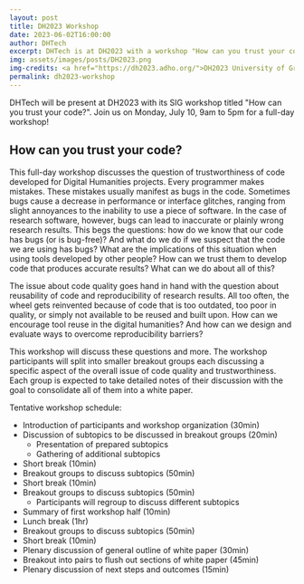 ```yaml
---
layout: post
title: DH2023 Workshop
date: 2023-06-02T16:00:00
author: DHTech
excerpt: DHTech is at DH2023 with a workshop "How can you trust your code?"
img: assets/images/posts/DH2023.png
img-credits: <a href="https://dh2023.adho.org/">DH2023 University of Graz</a>
permalink: dh2023-workshop
---
```


DHTech will be present at DH2023 with its SIG workshop titled "How can you trust your code?". Join us on Monday, July 10, 9am to 5pm for a full-day workshop!

## How can you trust your code?
This full-day workshop discusses the question of trustworthiness of code developed for Digital Humanities projects. Every programmer makes mistakes. These mistakes usually manifest as bugs in the code. Sometimes bugs cause a decrease in performance or interface glitches, ranging from slight annoyances to the inability to use a piece of software. In the case of research software, however, bugs can lead to inaccurate or plainly wrong research results. This begs the questions: how do we know that our code has bugs (or is bug-free)? And what do we do if we suspect that the code we are using has bugs? What are the implications of this situation when using tools developed by other people? How can we trust them to develop code that produces accurate results? What can we do about all of this?

The issue about code quality goes hand in hand with the question about reusability of code and reproducibility of research results. All too often, the wheel gets reinvented because of code that is too outdated, too poor in quality, or simply not available to be reused and built upon. How can we encourage tool reuse in the digital humanities? And how can we design and evaluate ways to overcome reproducibility barriers?

This workshop will discuss these questions and more. The workshop participants will split into smaller breakout groups each discussing a specific aspect of the overall issue of code quality and trustworthiness. Each group is expected to take detailed notes of their discussion with the goal to consolidate all of them into a white paper. 

Tentative workshop schedule:
- Introduction of participants and workshop organization (30min)
- Discussion of subtopics to be discussed in breakout groups (20min)
    - Presentation of prepared subtopics
    - Gathering of additional subtopics
- Short break (10min)
- Breakout groups to discuss subtopics (50min)
- Short break (10min)
- Breakout groups to discuss subtopics (50min)
    - Participants will regroup to discuss different subtopics
- Summary of first workshop half (10min)
- Lunch break (1hr)
- Breakout groups to discuss subtopics (50min)
- Short break (10min)
- Plenary discussion of general outline of white paper (30min)
- Breakout into pairs to flush out sections of white paper (45min)
- Plenary discussion of next steps and outcomes (15min)
